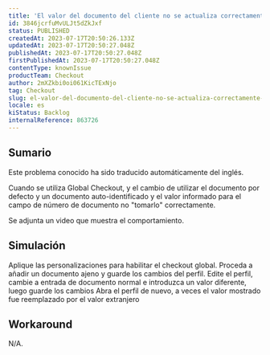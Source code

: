 ```yaml
---
title: 'El valor del documento del cliente no se actualiza correctamente a veces en la configuración Global Checkout'
id: 3846jcrfuMvULJt5dZkJxf
status: PUBLISHED
createdAt: 2023-07-17T20:50:26.133Z
updatedAt: 2023-07-17T20:50:27.048Z
publishedAt: 2023-07-17T20:50:27.048Z
firstPublishedAt: 2023-07-17T20:50:27.048Z
contentType: knownIssue
productTeam: Checkout
author: 2mXZkbi0oi061KicTExNjo
tag: Checkout
slug: el-valor-del-documento-del-cliente-no-se-actualiza-correctamente-a-veces-en-la-configuracion-global-checkout
locale: es
kiStatus: Backlog
internalReference: 863726
---
```


## Sumario

<div class="alert alert-info">
  <p>Este problema conocido ha sido traducido automáticamente del inglés.</p>
</div>


Cuando se utiliza Global Checkout, y el cambio de utilizar el documento por defecto y un documento auto-identificado y el valor informado para el campo de número de documento no "tomarlo" correctamente.

Se adjunta un video que muestra el comportamiento.




##

## Simulación


Aplique las personalizaciones para habilitar el checkout global.
Proceda a añadir un documento ajeno y guarde los cambios del perfil.
Edite el perfil, cambie a entrada de documento normal e introduzca un valor diferente, luego guarde los cambios
Abra el perfil de nuevo, a veces el valor mostrado fue reemplazado por el valor extranjero



## Workaround


N/A.





